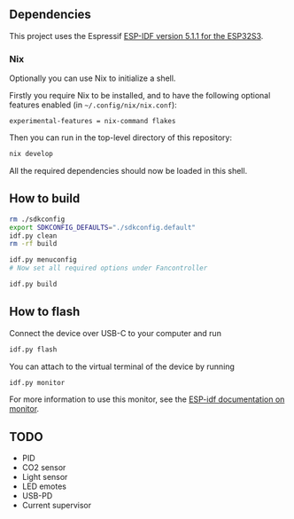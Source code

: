 ## Dependencies
This project uses the Espressif [ESP-IDF version 5.1.1 for the ESP32S3](https://docs.espressif.com/projects/esp-idf/en/v5.1.1/esp32s3/get-started/index.html).

### Nix
Optionally you can use Nix to initialize a shell.

Firstly you require Nix to be installed, and to have the following optional features enabled (in `~/.config/nix/nix.conf`):
```
experimental-features = nix-command flakes
```

Then you can run in the top-level directory of this repository:
```bash
nix develop
```

All the required dependencies should now be loaded in this shell.

## How to build
```bash
rm ./sdkconfig
export SDKCONFIG_DEFAULTS="./sdkconfig.default"
idf.py clean
rm -rf build

idf.py menuconfig
# Now set all required options under Fancontroller

idf.py build
```

## How to flash
Connect the device over USB-C to your computer and run
```bash
idf.py flash
```

You can attach to the virtual terminal of the device by running
```bash
idf.py monitor
```

For more information to use this monitor, see the [ESP-idf documentation on monitor](https://docs.espressif.com/projects/esp-idf/en/release-v5.1/esp32s3/api-guides/tools/idf-monitor.html).

## TODO
* PID
* CO2 sensor
* Light sensor
* LED emotes
* USB-PD
* Current supervisor
